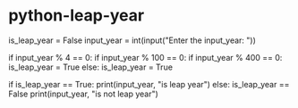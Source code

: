 # python-leap-year
is_leap_year = False
input_year = int(input("Enter the input_year: "))

if input_year % 4 == 0:
    if input_year % 100 == 0:
        if input_year % 400 == 0:
            is_leap_year = True
    else:
        is_leap_year = True


if is_leap_year == True:
         print(input_year, "is leap year")
else:
     is_leap_year == False
     print(input_year, "is not leap year")
